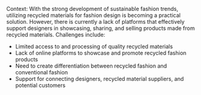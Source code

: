 Context:
With the strong development of sustainable fashion trends, utilizing recycled materials for fashion design is becoming a practical solution. However, there is currently a lack of platforms that effectively support designers in showcasing, sharing, and selling products made from recycled materials. Challenges include:
- Limited access to and processing of quality recycled materials
- Lack of online platforms to showcase and promote recycled fashion products
- Need to create differentiation between recycled fashion and conventional fashion
- Support for connecting designers, recycled material suppliers, and potential customers
